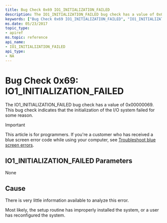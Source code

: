 ```yaml
---
title: Bug Check 0x69 IO1_INITIALIZATION_FAILED
description: The IO1_INITIALIZATION_FAILED bug check has a value of 0x00000069. This bug check indicates that the initialization of the I/O system failed for some reason.
keywords: ["Bug Check 0x69 IO1_INITIALIZATION_FAILED", "IO1_INITIALIZATION_FAILED"]
ms.date: 05/23/2017
topic_type:
- apiref
ms.topic: reference
api_name:
- IO1_INITIALIZATION_FAILED
api_type:
- NA
---
```


# Bug Check 0x69: IO1\_INITIALIZATION\_FAILED


The IO1\_INITIALIZATION\_FAILED bug check has a value of 0x00000069. This bug check indicates that the initialization of the I/O system failed for some reason.

> [!IMPORTANT]
> This article is for programmers. If you're a customer who has received a blue screen error code while using your computer, see [Troubleshoot blue screen errors](https://www.windows.com/stopcode).


## IO1\_INITIALIZATION\_FAILED Parameters


None

## Cause

There is very little information available to analyze this error.

Most likely, the setup routine has improperly installed the system, or a user has reconfigured the system.

 

 




